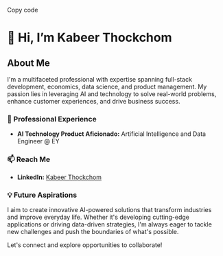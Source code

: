 Copy code
# 👋 Hi, I’m Kabeer Thockchom

## About Me
I'm a multifaceted professional with expertise spanning full-stack development, economics, data science, and product management. My passion lies in leveraging AI and technology to solve real-world problems, enhance customer experiences, and drive business success.

### 💼 Professional Experience
- **AI Technology Product Aficionado:** Artificial Intelligence and Data Engineer @ EY

### 📫 Reach Me
- **LinkedIn:** [Kabeer Thockchom](https://www.linkedin.com/in/kabeer-thockchom/)

### 💡 Future Aspirations
I aim to create innovative AI-powered solutions that transform industries and improve everyday life. Whether it's developing cutting-edge applications or driving data-driven strategies, I'm always eager to tackle new challenges and push the boundaries of what's possible.

Let's connect and explore opportunities to collaborate!
<!---
KabeerThockchom/KabeerThockchom is a ✨ special ✨ repository because its `README.md` (this file) appears on your GitHub profile.
You can click the Preview link to take a look at your changes.
--->

